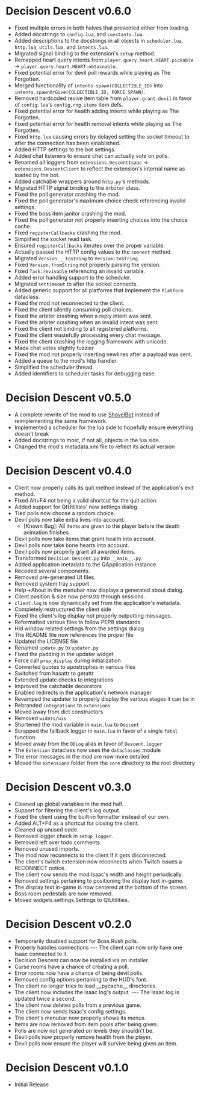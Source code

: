 # Decision Descent v0.6.0

* Fixed multiple errors in both halves that prevented either from loading.
* Added docstrings to `config.lua`, and `constants.lua`.
* Added descriptions to the docstrings in all objects in `scheduler.lua`, `http.lua`, `utils.lua`, and `intents.lua`.
* Migrated signal binding to the extension's `setup` method.
* Remapped heart query intents from `player.query.heart.HEART.pickable` → `player.query.heart.HEART.obtainable`.
* Fixed potential error for devil poll rewards while playing as The Forgotten.
* Merged functionality of `intents.spawn(COLLECTIBLE_ID)` into `intents.spawnOrGive(COLLECTIBLE_ID, FORCE_SPAWN)`.
* Removed hardcoded revive item table from `player.grant.devil` in favor of `config.lua`'s `config.rng.items` item defs.
* Fixed potential error for health adding intents while playing as The Forgotten.
* Fixed potential error for health removal intents while playing as The Forgotten.
* Fixed `http.lua` causing errors by delayed setting the socket timeout to after the connection has been established.
* Added HTTP settings to the bot settings.
* Added chat listeners to ensure chat can actually vote on polls.
* Renamed all loggers from `extensions.DescentIsaac` → `extensions.DescentClient` to reflect the extension's internal name as loaded by the bot.
* Added catchable wrappers around `http.py`'s methods.
* Migrated HTTP signal binding to the `Arbiter` class.
* Fixed the poll generator crashing the mod.
* Fixed the poll generator's maximum choice check referencing invalid settings.
* Fixed the boss item janitor crashing the mod.
* Fixed the poll generator not properly inserting choices into the choice cache.
* Fixed `registerCallbacks` crashing the mod.
* Simplified the socket read task.
* Ensured `registerCallbacks` iterates over the proper variable.
* Actually passed the HTTP config values to the `connect` method.
* Migrated `Version.__tostring` to `Version:toString`.
* Fixed `Version.fromString` not properly parsing the version.
* Fixed `Task:revivable` referencing an invalid variable.
* Added error handling support to the scheduler.
* Migrated `settimeout` to after the socket connects.
* Added generic support for all platforms that implement the `Platform` dataclass.
* Fixed the mod not reconnected to the client.
* Fixed the client silently consuming poll choices.
* Fixed the arbiter crashing when a reply intent was sent.
* Fixed the arbiter crashing when an invalid intent was sent.
* Fixed the client not binding to all registered platforms.
* Fixed the client wastefully processing every chat message.
* Fixed the client crashing the logging framework with unicode.
* Made chat votes slightly fuzzier
* Fixed the mod not properly inserting newlines after a payload was sent.
* Added a queue to the mod's http handler.
* Simplified the scheduler thread.
* Added identifiers to scheduler tasks for debugging ease.


# Decision Descent v0.5.0

* A complete rewrite of the mod to use [ShovelBot](https://github.com/sirrandoo/shovelbot) instead of reimplementing the same framework.
* Implemented a scheduler for the lua side to hopefully ensure everything doesn't break
* Added docstrings to most, if not all, objects in the lua side.
* Changed the mod's metadata.xml file to reflect its actual version


# Decision Descent v0.4.0

* Client now properly calls its quit method instead of the application's exit method.
* Fixed Alt+F4 not being a valid shortcut for the quit action.
* Added support for QtUtilities' new settings dialog.
* Tied polls now choose a random choice.
* Devil polls now take extra lives into account.
    * [Known Bug]: All items are given to the player before the death animation finishes.
* Devil polls now take items that grant health into account.
* Devil polls now take bone hearts into account.
* Devil polls now properly grant all awarded items.
* Transformed `Decision Descent.py` into `__main__.py`.
* Added application metadata to the QApplication instance.
* Recoded several components.
* Removed pre-generated UI files.
* Removed system tray support.
* Help→About in the menubar now displays a generated about dialog.
* Client position & size now persists through sessions.
* `client.log` is now dynamically set from the application's metadata.
* Completely restructured the client side
* Fixed the client's log display not properly outputting messages.
* Reformatted various files to follow PEP8 standards
* Hid window related settings from the settings dialog
* The README file now references the proper file
* Updated the LICENSE file
* Renamed `update.py` to `updater.py`
* Fixed the padding in the updater widget
* Force call `prep_display` during initialization
* Converted quotes to apostrophes in various files
* Switched from hasattr to getattr
* Extended update checks to integrations
* Improved the catchable decorators
* Enabled redirects in the application's network manager
* Revamped the updater to properly display the various stages it can be in
* Rebranded `integrations` to `extensions`
* Moved away from dict constructors
* Removed `widets/uis`
* Shortened the mod variable in `main.lua` to `Descent`
* Scrapped the fallback logger in `main.lua` in favor of a single `fatal` function
* Moved away from the `DDLog` alias in favor of `Descent.logger`
* The `Extension` dataclass now uses the `dataclasses` module
* The error messages in the mod are now more detailed
* Moved the `extensions` folder from the `core` directory to the root directory


# Decision Descent v0.3.0

* Cleaned up global variables in the mod half.
* Support for filtering the client's log output.
* Fixed the client using the built-in formatter instead of our own.
* Added ALT+F4 as a shortcut for closing the client.
* Cleaned up unused code.
* Removed logger check in `setup_logger`.
* Removed left over todo comments.
* Removed unused imports.
* The mod now reconnects to the client if it gets disconnected.
* The client's twitch extension now reconnects when Twitch issues a RECONNECT notice.
* The client now sends the mod Isaac's width and height periodically.
* Removed settings pertaining to positioning the display text in-game.
* The display text in-game is now centered at the bottom of the screen.
* Boss room pedestals are now removed.
* Moved widgets.settings.Settings to QtUtilities.


# Decision Descent v0.2.0

* Temporarily disabled support for Boss Rush polls.
* Properly handles connections --- The client can now only have one Isaac connected to it.
* Decision Descent can now be installed via an installer.
* Curse rooms have a chance of creating a poll.
* Error rooms now have a chance of being devil polls.
* Removed config options pertaining to the HUD's font.
* The client no longer tries to load \_\_pycache\_\_ directories.
* The client now includes the Isaac log's output.  --- The Isaac log is updated twice a second.
* The client now deletes polls from a previous game.
* The client now sends Isaac's config settings.
* The client's menubar now properly shows its menus.
* Items are now removed from item pools after being given.
* Polls are now not generated on levels they shouldn't be.
* Devil polls now properly remove health from the player.
* Devil polls now ensure the player will survive being given an item.


# Decision Descent v0.1.0

* Initial Release
